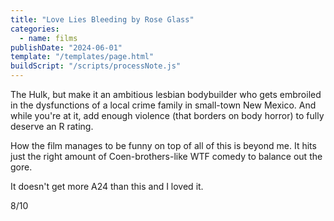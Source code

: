 ```yaml
---
title: "Love Lies Bleeding by Rose Glass"
categories:
  - name: films
publishDate: "2024-06-01"
template: "/templates/page.html"
buildScript: "/scripts/processNote.js"
---
```


The Hulk, but make it an ambitious lesbian bodybuilder who gets embroiled in the dysfunctions of a local crime family in small-town New Mexico. And while you're at it, add enough violence (that borders on body horror) to fully deserve an R rating.

How the film manages to be funny on top of all of this is beyond me. It hits just the right amount of Coen-brothers-like WTF comedy to balance out the gore.

It doesn't get more A24 than this and I loved it.

8/10
